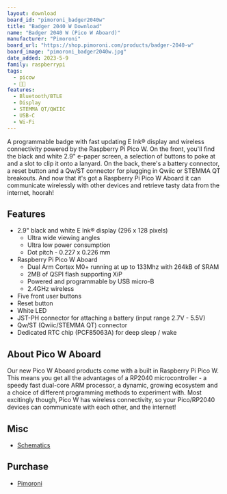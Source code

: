```yaml
---
layout: download
board_id: "pimoroni_badger2040w"
title: "Badger 2040 W Download"
name: "Badger 2040 W (Pico W Aboard)"
manufacturer: "Pimoroni"
board_url: "https://shop.pimoroni.com/products/badger-2040-w"
board_image: "pimoroni_badger2040w.jpg"
date_added: 2023-5-9
family: raspberrypi
tags:
  - picow
  - 🥧🐮
features:
  - Bluetooth/BTLE
  - Display
  - STEMMA QT/QWIIC
  - USB-C
  - Wi-Fi
---
```


A programmable badge with fast updating E Ink® display and wireless connectivity powered by the Raspberry Pi Pico W. On the front, you'll find the black and white 2.9" e-paper screen, a selection of buttons to poke at and a slot to clip it onto a lanyard. On the back, there's a battery connector, a reset button and a Qw/ST connector for plugging in Qwiic or STEMMA QT breakouts. And now that it's got a Raspberry Pi Pico W Aboard it can communicate wirelessly with other devices and retrieve tasty data from the internet, hoorah!

## Features

* 2.9" black and white E Ink® display (296 x 128 pixels)
  * Ultra wide viewing angles
  * Ultra low power consumption
  * Dot pitch - 0.227 x 0.226 mm
* Raspberry Pi Pico W Aboard
  * Dual Arm Cortex M0+ running at up to 133Mhz with 264kB of SRAM
  * 2MB of QSPI flash supporting XiP
  * Powered and programmable by USB micro-B
  * 2.4GHz wireless
* Five front user buttons
* Reset button
* White LED
* JST-PH connector for attaching a battery (input range 2.7V - 5.5V)
* Qw/ST (Qwiic/STEMMA QT) connector
* Dedicated RTC chip (PCF85063A) for deep sleep / wake

## About Pico W Aboard

Our new Pico W Aboard products come with a built in Raspberry Pi Pico W. This means you get all the advantages of a RP2040 microcontroller - a speedy fast dual-core ARM processor, a dynamic, growing ecosystem and a choice of different programming methods to experiment with. Most excitingly though, Pico W has wireless connectivity, so your Pico/RP2040 devices can communicate with each other, and the internet!

## Misc

* [Schematics](https://cdn.shopify.com/s/files/1/0174/1800/files/badger_w_schematic.pdf?v=1675859004)

## Purchase

* [Pimoroni](https://shop.pimoroni.com/products/badger-2040-w)
